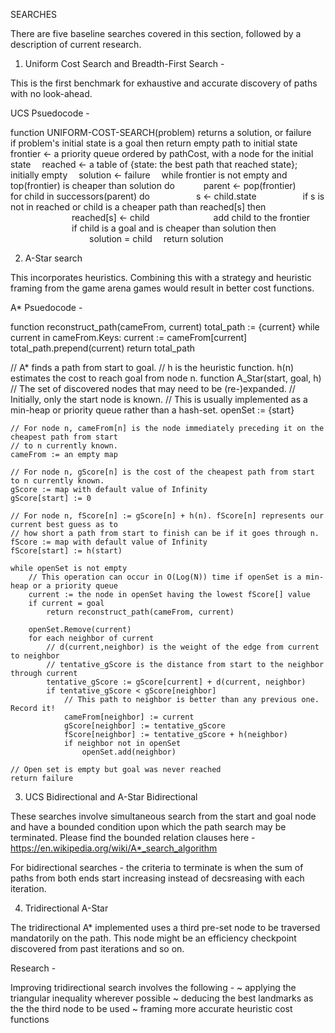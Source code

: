 
SEARCHES

There are five baseline searches covered in this section, followed by a description of current research. 

1. Uniform Cost Search and Breadth-First Search - 

This is the first benchmark for exhaustive and accurate discovery of paths with no look-ahead. 

UCS Psuedocode -

function UNIFORM-COST-SEARCH(problem) returns a solution, or failure
 if problem's initial state is a goal then return empty path to initial state
 frontier ← a priority queue ordered by pathCost, with a node for the initial state
 reached ← a table of {state: the best path that reached state}; initially empty
 solution ← failure
 while frontier is not empty and top(frontier) is cheaper than solution do
   parent ← pop(frontier)
   for child in successors(parent) do
     s ← child.state
     if s is not in reached or child is a cheaper path than reached[s] then
       reached[s] ← child
       add child to the frontier
       if child is a goal and is cheaper than solution then
         solution = child
 return solution


2. A-Star search

This incorporates heuristics. Combining this with a strategy and heuristic framing from the game arena games would result in better cost functions. 

A* Psuedocode -

function reconstruct_path(cameFrom, current)
    total_path := {current}
    while current in cameFrom.Keys:
        current := cameFrom[current]
        total_path.prepend(current)
    return total_path

// A* finds a path from start to goal.
// h is the heuristic function. h(n) estimates the cost to reach goal from node n.
function A_Star(start, goal, h)
    // The set of discovered nodes that may need to be (re-)expanded.
    // Initially, only the start node is known.
    // This is usually implemented as a min-heap or priority queue rather than a hash-set.
    openSet := {start}

    // For node n, cameFrom[n] is the node immediately preceding it on the cheapest path from start
    // to n currently known.
    cameFrom := an empty map

    // For node n, gScore[n] is the cost of the cheapest path from start to n currently known.
    gScore := map with default value of Infinity
    gScore[start] := 0

    // For node n, fScore[n] := gScore[n] + h(n). fScore[n] represents our current best guess as to
    // how short a path from start to finish can be if it goes through n.
    fScore := map with default value of Infinity
    fScore[start] := h(start)

    while openSet is not empty
        // This operation can occur in O(Log(N)) time if openSet is a min-heap or a priority queue
        current := the node in openSet having the lowest fScore[] value
        if current = goal
            return reconstruct_path(cameFrom, current)

        openSet.Remove(current)
        for each neighbor of current
            // d(current,neighbor) is the weight of the edge from current to neighbor
            // tentative_gScore is the distance from start to the neighbor through current
            tentative_gScore := gScore[current] + d(current, neighbor)
            if tentative_gScore < gScore[neighbor]
                // This path to neighbor is better than any previous one. Record it!
                cameFrom[neighbor] := current
                gScore[neighbor] := tentative_gScore
                fScore[neighbor] := tentative_gScore + h(neighbor)
                if neighbor not in openSet
                    openSet.add(neighbor)

    // Open set is empty but goal was never reached
    return failure
    
3. UCS Bidirectional and A-Star Bidirectional 
    
These searches involve simultaneous search from the start and goal node and have a bounded condition upon which the path search may be terminated. Please find the bounded relation clauses here - https://en.wikipedia.org/wiki/A*_search_algorithm

For bidirectional searches - the criteria to terminate is when the sum of paths from both ends start increasing instead of decsreasing with each iteration.

4. Tridirectional A-Star

The tridirectional A* implemented uses a third pre-set node to be traversed mandatorily on the path. This node might be an efficiency checkpoint discovered from past iterations and so on. 

Research - 

Improving tridirectional search involves the following - 
~ applying the triangular inequality wherever possible
~ deducing the best landmarks as the the third node to be used
~ framing more accurate heuristic cost functions

